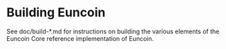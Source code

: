 Building Euncoin
================

See doc/build-*.md for instructions on building the various
elements of the Euncoin Core reference implementation of Euncoin.
